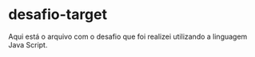# desafio-target
Aqui está o arquivo com o desafio que foi realizei utilizando a linguagem Java Script.
